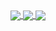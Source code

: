 <a href="https://github.com/maina-dennis/github-readme-stats" width="50%">
  <img align="center" src="https://github-readme-stats.vercel.app/api?username=maina-dennis&count_private=true&show_icons=true&theme=nightowl" />
</a>

<a href="https://github.com/maina-dennis/github-readme-stats" width="50%">
  <img align="center" src="https://github-readme-stats.vercel.app/api/top-langs/?username=maina-dennis&hide=css&theme=algolia" />
</a>

<a href="https://github.com/maina-dennis/github-readme-stats">
  <img align="center" src="https://github-readme-stats.vercel.app/api/pin/?username=maina-dennis&theme=merko&repo=An-AI-Chatbot-in-Python-and-Flask" />
</a>
